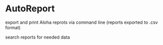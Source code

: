 # AutoReport

export and print Aloha reprots via command line (reports exported to .csv format)

search reports for needed data
